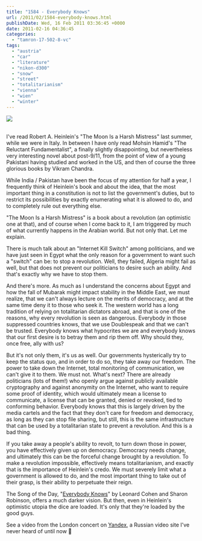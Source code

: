 ```yaml
---
title: "1584 - Everybody Knows"
url: /2011/02/1584-everybody-knows.html
publishDate: Wed, 16 Feb 2011 03:36:45 +0000
date: 2011-02-16 04:36:45
categories: 
  - "tamron-17-502-8-vc"
tags: 
  - "austria"
  - "car"
  - "literature"
  - "nikon-d300"
  - "snow"
  - "street"
  - "totalitarianism"
  - "vienna"
  - "wien"
  - "winter"
---
```

<div class="container">
<div class="center"><a target="_blank" href="https://d25zfm9zpd7gm5.cloudfront.net/1200x1200/2011/20110214_081942_ps.jpg"><img src="https://d25zfm9zpd7gm5.cloudfront.net/0600x0600/2011/20110214_081942_ps.jpg" /></a></div>
</div>
<br />

I've read Robert A. Heinlein's "The Moon Is a Harsh Mistress" last summer, while we were in Italy. In between I have only read Mohsin Hamid's "The Reluctant Fundamentalist", a finally slightly disappointing, but nevertheless very interesting novel about post-9/11, from the point of view of a young Pakistani having studied and worked in the US, and then of course the three glorious books by Vikram Chandra.

 While India / Pakistan have been the focus of my attention for half a year, I frequently think of Heinlein's book and about the idea, that the most important thing in a constitution is not to list the government's duties, but to restrict its possibilities by exactly enumerating what it is allowed to do, and to completely rule out everything else.

"The Moon Is a Harsh Mistress" is a book about a revolution (an optimistic one at that), and of course when I come back to it, I am triggered by much of what currently happens in the Arabian world. But not only that. Let me explain.



There is much talk about an "Internet Kill Switch" among politicians, and we have just seen in Egypt what the only reason for a government to want such a "switch" can be: to stop a revolution. Well, they failed, Algeria might fail as well, but that does not prevent our politicians to desire such an ability. And that's exactly why we have to stop them.

And there's more. As much as I understand the concerns about Egypt and how the fall of Mubarak might impact stability in the Middle East, we must realize, that we can't always lecture on the merits of democracy, and at the same time deny it to those who seek it. The western world has a long tradition of relying on totalitarian dictators abroad, and that is one of the reasons, why every revolution is seen as dangerous. Everybody in those suppressed countries knows, that we use Doublespeak and that we can't be trusted. Everybody knows what hypocrites we are and everybody knows that our first desire is to betray them and rip them off. Why should they, once free, ally with us?

But it's not only them, it's us as well. Our governments hysterically try to keep the status quo, and in order to do so, they take away our freedom. The power to take down the Internet, total monitoring of communication, we can't give it to them. We must not. What's next? There are already politicians (lots of them!) who openly argue against publicly available cryptography and against anonymity on the Internet, who want to require some proof of identity, which would ultimately mean a license to communicate, a license that can be granted, denied or revoked, tied to conforming behavior. Everybody knows that this is largely driven by the media cartels and the fact that they don't care for freedom and democracy, as long as they can stop file sharing, but still, this is the same infrastructure that can be used by a totalitarian state to prevent a revolution. And this is a bad thing.

If you take away a people's ability to revolt, to turn down those in power, you have effectively given up on democracy. Democracy needs change, and ultimately this can be the forceful change brought by a revolution. To make a revolution impossible, effectively means totalitarianism, and exactly that is the importance of Heinlein's credo. We must severely limit what a government is allowed to do, and the most important thing to take out of their grasp, is their ability to perpetuate their reign.


The Song of the Day, "<a target="_blank" href="http://www.lyricsmode.com/lyrics/l/leonard_cohen/everybody_knows.html">Everybody Knows</a>" by Leonard Cohen and Sharon Robinson, offers a much darker vision. But then, even in Heinlein's optimistic utopia the dice are loaded. It's only that they're loaded by the good guys. 

See a video from the London concert on <a arget="_blank" href="http://video.yandex.ru/users/int-gold/view/345/">Yandex</a>, a Russian video site I've never heard of until now 🙂

